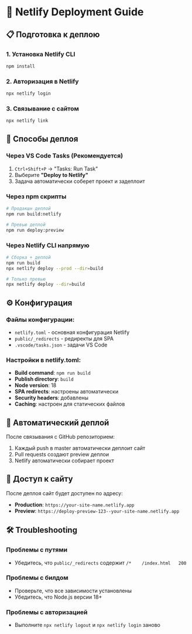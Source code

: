 # 🚀 Netlify Deployment Guide

## 📋 Подготовка к деплою

### 1. Установка Netlify CLI
```bash
npm install
```

### 2. Авторизация в Netlify
```bash
npx netlify login
```

### 3. Связывание с сайтом
```bash
npx netlify link
```

## 🎯 Способы деплоя

### Через VS Code Tasks (Рекомендуется)
1. `Ctrl+Shift+P` → "Tasks: Run Task"
2. Выберите **"Deploy to Netlify"**
3. Задача автоматически соберет проект и задеплоит

### Через npm скрипты
```bash
# Продакшн деплой
npm run build:netlify

# Превью деплой
npm run deploy:preview
```

### Через Netlify CLI напрямую
```bash
# Сборка + деплой
npm run build
npx netlify deploy --prod --dir=build

# Только превью
npx netlify deploy --dir=build
```

## ⚙️ Конфигурация

### Файлы конфигурации:
- `netlify.toml` - основная конфигурация Netlify
- `public/_redirects` - редиректы для SPA
- `.vscode/tasks.json` - задачи VS Code

### Настройки в netlify.toml:
- **Build command**: `npm run build`
- **Publish directory**: `build`
- **Node version**: 18
- **SPA redirects**: настроены автоматически
- **Security headers**: добавлены
- **Caching**: настроен для статических файлов

## 🔧 Автоматический деплой

После связывания с GitHub репозиторием:
1. Каждый push в master автоматически деплоит сайт
2. Pull requests создают preview деплои
3. Netlify автоматически собирает проект

## 📱 Доступ к сайту

После деплоя сайт будет доступен по адресу:
- **Production**: `https://your-site-name.netlify.app`
- **Preview**: `https://deploy-preview-123--your-site-name.netlify.app`

## 🛠️ Troubleshooting

### Проблемы с путями
- Убедитесь, что `public/_redirects` содержит `/*    /index.html   200`

### Проблемы с билдом
- Проверьте, что все зависимости установлены
- Убедитесь, что Node.js версии 18+

### Проблемы с авторизацией
- Выполните `npx netlify logout` и `npx netlify login` заново
